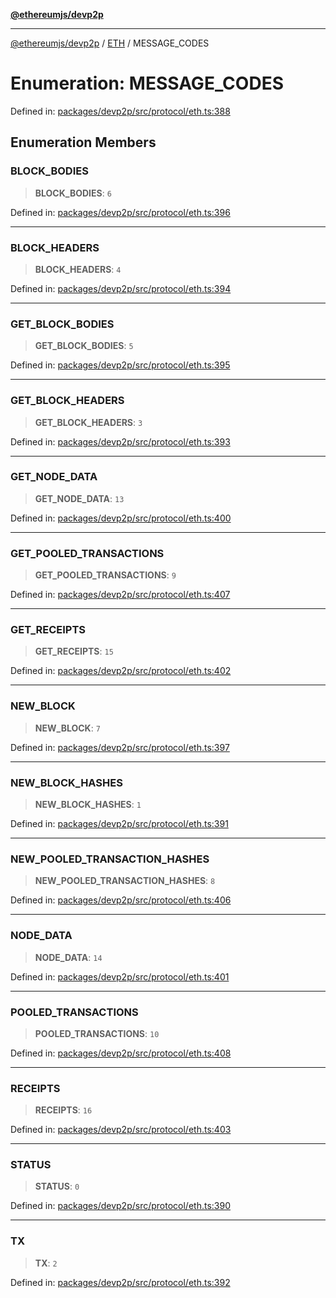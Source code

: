 [**@ethereumjs/devp2p**](../../../README.md)

***

[@ethereumjs/devp2p](../../../README.md) / [ETH](../README.md) / MESSAGE\_CODES

# Enumeration: MESSAGE\_CODES

Defined in: [packages/devp2p/src/protocol/eth.ts:388](https://github.com/Dargon789/ethereumjs-monorepo/blob/master/packages/devp2p/src/protocol/eth.ts#L388)

## Enumeration Members

### BLOCK\_BODIES

> **BLOCK\_BODIES**: `6`

Defined in: [packages/devp2p/src/protocol/eth.ts:396](https://github.com/Dargon789/ethereumjs-monorepo/blob/master/packages/devp2p/src/protocol/eth.ts#L396)

***

### BLOCK\_HEADERS

> **BLOCK\_HEADERS**: `4`

Defined in: [packages/devp2p/src/protocol/eth.ts:394](https://github.com/Dargon789/ethereumjs-monorepo/blob/master/packages/devp2p/src/protocol/eth.ts#L394)

***

### GET\_BLOCK\_BODIES

> **GET\_BLOCK\_BODIES**: `5`

Defined in: [packages/devp2p/src/protocol/eth.ts:395](https://github.com/Dargon789/ethereumjs-monorepo/blob/master/packages/devp2p/src/protocol/eth.ts#L395)

***

### GET\_BLOCK\_HEADERS

> **GET\_BLOCK\_HEADERS**: `3`

Defined in: [packages/devp2p/src/protocol/eth.ts:393](https://github.com/Dargon789/ethereumjs-monorepo/blob/master/packages/devp2p/src/protocol/eth.ts#L393)

***

### GET\_NODE\_DATA

> **GET\_NODE\_DATA**: `13`

Defined in: [packages/devp2p/src/protocol/eth.ts:400](https://github.com/Dargon789/ethereumjs-monorepo/blob/master/packages/devp2p/src/protocol/eth.ts#L400)

***

### GET\_POOLED\_TRANSACTIONS

> **GET\_POOLED\_TRANSACTIONS**: `9`

Defined in: [packages/devp2p/src/protocol/eth.ts:407](https://github.com/Dargon789/ethereumjs-monorepo/blob/master/packages/devp2p/src/protocol/eth.ts#L407)

***

### GET\_RECEIPTS

> **GET\_RECEIPTS**: `15`

Defined in: [packages/devp2p/src/protocol/eth.ts:402](https://github.com/Dargon789/ethereumjs-monorepo/blob/master/packages/devp2p/src/protocol/eth.ts#L402)

***

### NEW\_BLOCK

> **NEW\_BLOCK**: `7`

Defined in: [packages/devp2p/src/protocol/eth.ts:397](https://github.com/Dargon789/ethereumjs-monorepo/blob/master/packages/devp2p/src/protocol/eth.ts#L397)

***

### NEW\_BLOCK\_HASHES

> **NEW\_BLOCK\_HASHES**: `1`

Defined in: [packages/devp2p/src/protocol/eth.ts:391](https://github.com/Dargon789/ethereumjs-monorepo/blob/master/packages/devp2p/src/protocol/eth.ts#L391)

***

### NEW\_POOLED\_TRANSACTION\_HASHES

> **NEW\_POOLED\_TRANSACTION\_HASHES**: `8`

Defined in: [packages/devp2p/src/protocol/eth.ts:406](https://github.com/Dargon789/ethereumjs-monorepo/blob/master/packages/devp2p/src/protocol/eth.ts#L406)

***

### NODE\_DATA

> **NODE\_DATA**: `14`

Defined in: [packages/devp2p/src/protocol/eth.ts:401](https://github.com/Dargon789/ethereumjs-monorepo/blob/master/packages/devp2p/src/protocol/eth.ts#L401)

***

### POOLED\_TRANSACTIONS

> **POOLED\_TRANSACTIONS**: `10`

Defined in: [packages/devp2p/src/protocol/eth.ts:408](https://github.com/Dargon789/ethereumjs-monorepo/blob/master/packages/devp2p/src/protocol/eth.ts#L408)

***

### RECEIPTS

> **RECEIPTS**: `16`

Defined in: [packages/devp2p/src/protocol/eth.ts:403](https://github.com/Dargon789/ethereumjs-monorepo/blob/master/packages/devp2p/src/protocol/eth.ts#L403)

***

### STATUS

> **STATUS**: `0`

Defined in: [packages/devp2p/src/protocol/eth.ts:390](https://github.com/Dargon789/ethereumjs-monorepo/blob/master/packages/devp2p/src/protocol/eth.ts#L390)

***

### TX

> **TX**: `2`

Defined in: [packages/devp2p/src/protocol/eth.ts:392](https://github.com/Dargon789/ethereumjs-monorepo/blob/master/packages/devp2p/src/protocol/eth.ts#L392)
